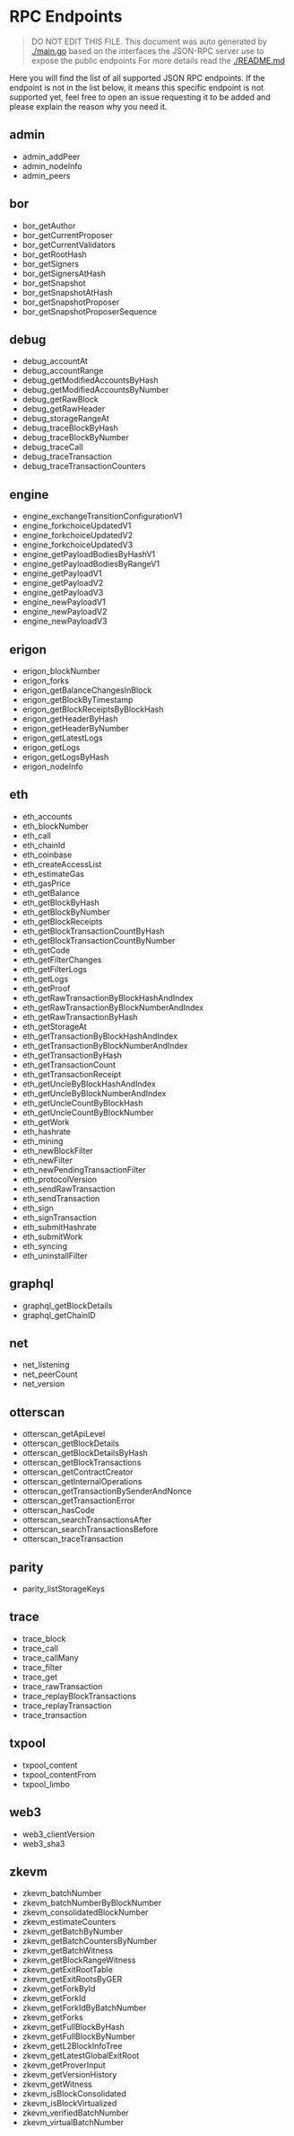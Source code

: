 <!-- 
DO NOT EDIT THIS FILE.
This document was auto generated by [./main.go](./main.go) based on the interfaces the JSON-RPC server use to expose the public endpoints
For more details read the [./README.md](./README.md)
-->

# RPC Endpoints

> DO NOT EDIT THIS FILE.
This document was auto generated by [./main.go](./main.go) based on the interfaces the JSON-RPC server use to expose the public endpoints
For more details read the [./README.md](./README.md)

Here you will find the list of all supported JSON RPC endpoints.
If the endpoint is not in the list below, it means this specific endpoint is not supported yet, feel free to open an issue requesting it to be added and please explain the reason why you need it.

## admin

- admin_addPeer
- admin_nodeInfo
- admin_peers

## bor

- bor_getAuthor
- bor_getCurrentProposer
- bor_getCurrentValidators
- bor_getRootHash
- bor_getSigners
- bor_getSignersAtHash
- bor_getSnapshot
- bor_getSnapshotAtHash
- bor_getSnapshotProposer
- bor_getSnapshotProposerSequence

## debug

- debug_accountAt
- debug_accountRange
- debug_getModifiedAccountsByHash
- debug_getModifiedAccountsByNumber
- debug_getRawBlock
- debug_getRawHeader
- debug_storageRangeAt
- debug_traceBlockByHash
- debug_traceBlockByNumber
- debug_traceCall
- debug_traceTransaction
- debug_traceTransactionCounters

## engine

- engine_exchangeTransitionConfigurationV1
- engine_forkchoiceUpdatedV1
- engine_forkchoiceUpdatedV2
- engine_forkchoiceUpdatedV3
- engine_getPayloadBodiesByHashV1
- engine_getPayloadBodiesByRangeV1
- engine_getPayloadV1
- engine_getPayloadV2
- engine_getPayloadV3
- engine_newPayloadV1
- engine_newPayloadV2
- engine_newPayloadV3

## erigon

- erigon_blockNumber
- erigon_forks
- erigon_getBalanceChangesInBlock
- erigon_getBlockByTimestamp
- erigon_getBlockReceiptsByBlockHash
- erigon_getHeaderByHash
- erigon_getHeaderByNumber
- erigon_getLatestLogs
- erigon_getLogs
- erigon_getLogsByHash
- erigon_nodeInfo

## eth

- eth_accounts
- eth_blockNumber
- eth_call
- eth_chainId
- eth_coinbase
- eth_createAccessList
- eth_estimateGas
- eth_gasPrice
- eth_getBalance
- eth_getBlockByHash
- eth_getBlockByNumber
- eth_getBlockReceipts
- eth_getBlockTransactionCountByHash
- eth_getBlockTransactionCountByNumber
- eth_getCode
- eth_getFilterChanges
- eth_getFilterLogs
- eth_getLogs
- eth_getProof
- eth_getRawTransactionByBlockHashAndIndex
- eth_getRawTransactionByBlockNumberAndIndex
- eth_getRawTransactionByHash
- eth_getStorageAt
- eth_getTransactionByBlockHashAndIndex
- eth_getTransactionByBlockNumberAndIndex
- eth_getTransactionByHash
- eth_getTransactionCount
- eth_getTransactionReceipt
- eth_getUncleByBlockHashAndIndex
- eth_getUncleByBlockNumberAndIndex
- eth_getUncleCountByBlockHash
- eth_getUncleCountByBlockNumber
- eth_getWork
- eth_hashrate
- eth_mining
- eth_newBlockFilter
- eth_newFilter
- eth_newPendingTransactionFilter
- eth_protocolVersion
- eth_sendRawTransaction
- eth_sendTransaction
- eth_sign
- eth_signTransaction
- eth_submitHashrate
- eth_submitWork
- eth_syncing
- eth_uninstallFilter

## graphql

- graphql_getBlockDetails
- graphql_getChainID

## net

- net_listening
- net_peerCount
- net_version

## otterscan

- otterscan_getApiLevel
- otterscan_getBlockDetails
- otterscan_getBlockDetailsByHash
- otterscan_getBlockTransactions
- otterscan_getContractCreator
- otterscan_getInternalOperations
- otterscan_getTransactionBySenderAndNonce
- otterscan_getTransactionError
- otterscan_hasCode
- otterscan_searchTransactionsAfter
- otterscan_searchTransactionsBefore
- otterscan_traceTransaction

## parity

- parity_listStorageKeys

## trace

- trace_block
- trace_call
- trace_callMany
- trace_filter
- trace_get
- trace_rawTransaction
- trace_replayBlockTransactions
- trace_replayTransaction
- trace_transaction

## txpool

- txpool_content
- txpool_contentFrom
- txpool_limbo

## web3

- web3_clientVersion
- web3_sha3

## zkevm

- zkevm_batchNumber
- zkevm_batchNumberByBlockNumber
- zkevm_consolidatedBlockNumber
- zkevm_estimateCounters
- zkevm_getBatchByNumber
- zkevm_getBatchCountersByNumber
- zkevm_getBatchWitness
- zkevm_getBlockRangeWitness
- zkevm_getExitRootTable
- zkevm_getExitRootsByGER
- zkevm_getForkById
- zkevm_getForkId
- zkevm_getForkIdByBatchNumber
- zkevm_getForks
- zkevm_getFullBlockByHash
- zkevm_getFullBlockByNumber
- zkevm_getL2BlockInfoTree
- zkevm_getLatestGlobalExitRoot
- zkevm_getProverInput
- zkevm_getVersionHistory
- zkevm_getWitness
- zkevm_isBlockConsolidated
- zkevm_isBlockVirtualized
- zkevm_verifiedBatchNumber
- zkevm_virtualBatchNumber
